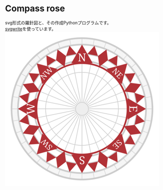 # Compass rose
svg形式の羅針図と、その作成Pythonプログラムです。  
[svgwrite](https://pypi.org/project/svgwrite/)を使っています。  
![compass_rose](compass_rose_equilateral.svg)
